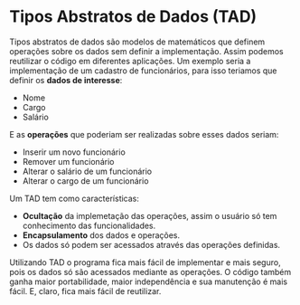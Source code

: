 # Tipos Abstratos de Dados (TAD)

Tipos abstratos de dados são modelos de matemáticos que definem operações sobre os dados sem definir a implementação. Assim podemos reutilizar o código em diferentes aplicações. Um exemplo seria a implementação de um cadastro de funcionários, para isso teriamos que definir os **dados de interesse**:

- Nome
- Cargo
- Salário

E as **operações** que poderiam ser realizadas sobre esses dados seriam:

- Inserir um novo funcionário
- Remover um funcionário
- Alterar o salário de um funcionário
- Alterar o cargo de um funcionário

Um TAD tem como características:

- **Ocultação** da implemetação das operações, assim o usuário só tem conhecimento das funcionalidades.
- **Encapsulamento** dos dados e operações.
- Os dados só podem ser acessados através das operações definidas.

Utilizando TAD o programa fica mais fácil de implementar e mais seguro, pois os dados só são acessados mediante as operações. O código também ganha maior portabilidade, maior independência e sua manutenção é mais fácil. E, claro, fica mais fácil de reutilizar.
